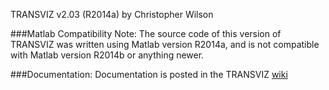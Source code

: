 TRANSVIZ v2.03 (R2014a)
by Christopher Wilson

###Matlab Compatibility Note:
The source code of this version of TRANSVIZ was written using Matlab version R2014a, and is not compatible with Matlab version R2014b or anything newer.

###Documentation:
Documentation is posted in the TRANSVIZ [wiki](https://github.com/metxchris/TRANSVIZ/wiki)